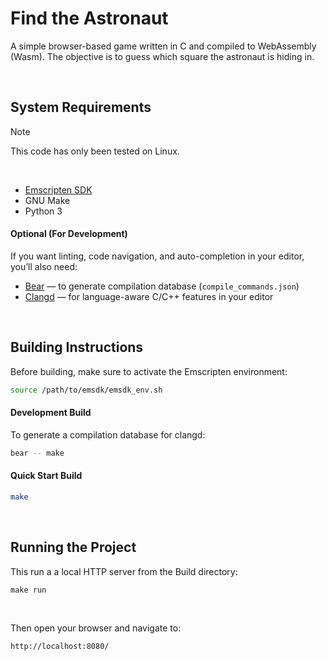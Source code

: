 # Find the Astronaut
A simple browser-based game written in C and compiled to WebAssembly (Wasm). The objective is to guess which square the astronaut is hiding in.

<br>

## System Requirements
> [!NOTE]
> This code has only been tested on Linux.

<br>

- [Emscripten SDK](https://emscripten.org/docs/getting_started/downloads.html)
- GNU Make
- Python 3

#### Optional (For Development)
If you want linting, code navigation, and auto-completion in your editor, you’ll also need:
- [Bear](https://github.com/rizsotto/Bear) — to generate compilation database (`compile_commands.json`)
- [Clangd](https://clangd.llvm.org/) — for language-aware C/C++ features in your editor

<br>

## Building Instructions
Before building, make sure to activate the Emscripten environment:
```bash
source /path/to/emsdk/emsdk_env.sh
```

#### Development Build
To generate a compilation database for clangd:
```bash
bear -- make
```

#### Quick Start Build
```bash
make
```

<br>

## Running the Project
This run a a local HTTP server from the Build directory:
```
make run
```

<br>

Then open your browser and navigate to:
```
http://localhost:8080/
```
